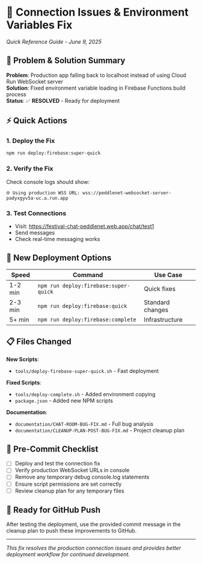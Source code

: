 # 🔧 Connection Issues & Environment Variables Fix
*Quick Reference Guide - June 9, 2025*

## 🎯 Problem & Solution Summary

**Problem**: Production app falling back to localhost instead of using Cloud Run WebSocket server  
**Solution**: Fixed environment variable loading in Firebase Functions build process  
**Status**: ✅ **RESOLVED** - Ready for deployment

## ⚡ Quick Actions

### 1. Deploy the Fix
```bash
npm run deploy:firebase:super-quick
```

### 2. Verify the Fix
Check console logs should show:
```
🌐 Using production WSS URL: wss://peddlenet-websocket-server-padyxgyv5a-uc.a.run.app
```

### 3. Test Connections
- Visit: https://festival-chat-peddlenet.web.app/chat/test1
- Send messages
- Check real-time messaging works

## 🚀 New Deployment Options

| Speed | Command | Use Case |
|-------|---------|----------|
| 1-2 min | `npm run deploy:firebase:super-quick` | Quick fixes |
| 2-3 min | `npm run deploy:firebase:quick` | Standard changes |
| 5+ min | `npm run deploy:firebase:complete` | Infrastructure |

## 📋 Files Changed

**New Scripts**:
- `tools/deploy-firebase-super-quick.sh` - Fast deployment

**Fixed Scripts**:
- `tools/deploy-complete.sh` - Added environment copying
- `package.json` - Added new NPM scripts

**Documentation**:
- `documentation/CHAT-ROOM-BUG-FIX.md` - Full bug analysis
- `documentation/CLEANUP-PLAN-POST-BUG-FIX.md` - Project cleanup plan

## 🧹 Pre-Commit Checklist

- [ ] Deploy and test the connection fix
- [ ] Verify production WebSocket URLs in console
- [ ] Remove any temporary debug console.log statements
- [ ] Ensure script permissions are set correctly
- [ ] Review cleanup plan for any temporary files

## 🎉 Ready for GitHub Push

After testing the deployment, use the provided commit message in the cleanup plan to push these improvements to GitHub.

---

*This fix resolves the production connection issues and provides better deployment workflow for continued development.*